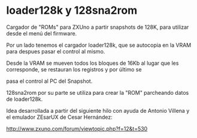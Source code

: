 # loader128k y 128sna2rom

Cargador de "ROMs" para ZXUno a partir snapshots de 128K, para utilizar desde el menú del firmware. 

Por un lado tenemos el cargador loader128k, que se autocopia en la VRAM para despues pasar el control al mismo. 

Desde la VRAM se mueven todos los bloques de 16Kb al lugar que les corresponde, se restauran los registros y por último se 

pasa el control al PC del Snapshot.

128sna2rom por su parte se utiliza para crear la "ROM" parcheando datos de loader128k.


Idea desarrollada a partir del siguiente hilo con ayuda de Antonio Villena y el emulador ZEsarUX de Cesar Hernández:

http://www.zxuno.com/forum/viewtopic.php?f=12&t=530
